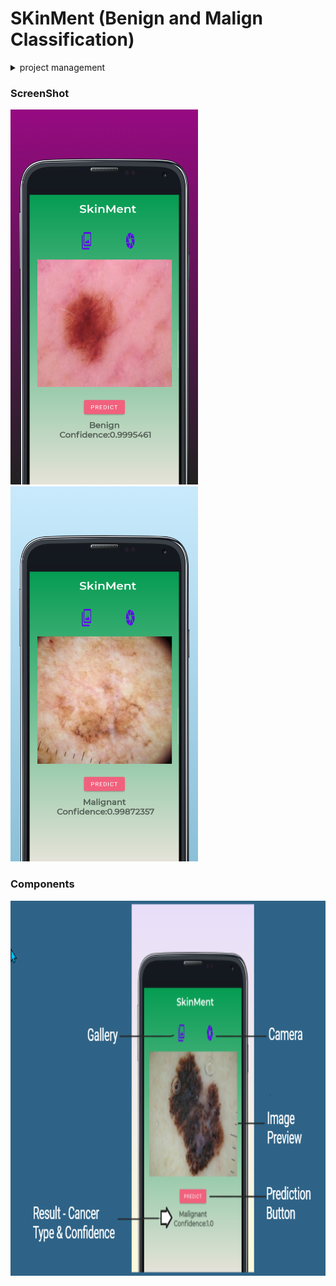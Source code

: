 # SKinMent (Benign and Malign Classification)

 <details>
<summary>project management</summary>
 
# Skinment
## Requirements Analysis
- Internal Meeting
- Research and analysis
## Planning
- Research
- Discussion
- Resource and Data Collection
## Prepare SRS
- internal meeting
- Identifying scope        
- Identifying Functional Requirements        
- Identifying Non-Functional Requirements        
- Identifying Software and Hardware Requirements        
- Discussion with client        
- MILESTONE : Client signs agreement   
## Modelling
- Internal Meeting        
- Conceptual Design        
- Risk Analysis        
- Conceptual Schema for the database        
- GUI Designing        
- Framework Selection        
- MILESTONE : Presenting design to client   
## Construction
- Designing and populating database        
- Selecting Algorithm        
- **Coding**        
- Android app development
- MILESTONE : AI based Android app development
## Testing
- Error Detection        
- Debugging        
- Security Analysis        
- Improving the software        
- MILESTONE : Presenting software to client   
## Deployment
- TenserflowLite Implementation
- Lite Model Conversion
- Model Deployment        
- MILESTONE : Publishing App 
## Maintenance
- Monitoring         
- Accepting Feedback        
- Performance Tuning        
- MILESTONE : System Enhancements / Upgrades   
</details>

### ScreenShot
<img src="https://github.com/kazimsayed954/Benign-and-Malign-Classification/blob/main/resources/screen_1.png" width="300px" height="600px"> <img src="https://github.com/kazimsayed954/Benign-and-Malign-Classification/blob/main/resources/screen_5.png" width="300px" height="600px">

### Components
<img src="https://github.com/kazimsayed954/Benign-and-Malign-Classification/blob/main/resources/chrome_xuCgi8xY6a.png" width="700px" height="600px">

